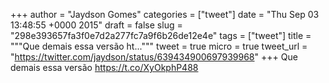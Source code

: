 
+++
author = "Jaydson Gomes"
categories = ["tweet"]
date = "Thu Sep 03 13:48:55 +0000 2015"
draft = false
slug = "298e393657fa3f0e7d2a277fc7a9f6b26de12e4e"
tags = ["tweet"]
title = """Que demais essa versão ht..."""
tweet = true
micro = true
tweet_url = "https://twitter.com/jaydson/status/639434900697939968"
+++
Que demais essa versão https://t.co/XyOkphP488
